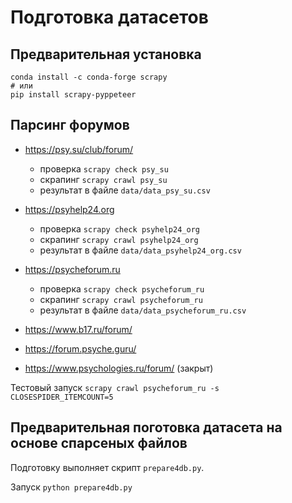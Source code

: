 # Подготовка датасетов

## Предварительная установка
```
conda install -c conda-forge scrapy
# или
pip install scrapy-pyppeteer
```

## Парсинг форумов
* https://psy.su/club/forum/
    * проверка `scrapy check psy_su`
    * скрапинг `scrapy crawl psy_su`
    * результат в файле `data/data_psy_su.csv`
* https://psyhelp24.org
    * проверка `scrapy check psyhelp24_org`
    * скрапинг `scrapy crawl psyhelp24_org`
    * результат в файле `data/data_psyhelp24_org.csv`
* https://psycheforum.ru
    * проверка `scrapy check psycheforum_ru`
    * скрапинг `scrapy crawl psycheforum_ru`
    * результат в файле `data/data_psycheforum_ru.csv`
 
* https://www.b17.ru/forum/
* https://forum.psyche.guru/
* https://www.psychologies.ru/forum/ (закрыт)

Тестовый запуск `scrapy crawl psycheforum_ru -s CLOSESPIDER_ITEMCOUNT=5`

## Предварительная поготовка датасета на основе спарсеных файлов

Подготовку выполняет скрипт `prepare4db.py`.

Запуск `python prepare4db.py`

